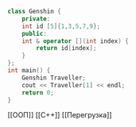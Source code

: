 ```c++
class Genshin {
	private:
	int id [5]{1,3,5,7,9};
	public:
	int & operator [](int index) {
		return id[index];
	}
};
int main() {
	Genshin Traveller;
	cout << Traveller[1] << endl;
	return 0;
}
```
[[ООП]] [[C++]] [[Перегрузка]]